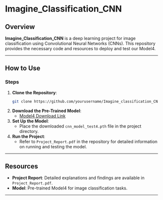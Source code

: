 # Imagine_Classification_CNN

## Overview
**Imagine_Classification_CNN** is a deep learning project for image classification using Convolutional Neural Networks (CNNs). This repository provides the necessary code and resources to deploy and test our Model4.

---

## How to Use

### Steps
1. **Clone the Repository**:
   ```bash
   git clone https://github.com/yourusername/Imagine_classification_CNN.git
   ```
2. **Download the Pre-Trained Model**:
   - [Model4 Download Link](https://drive.google.com/file/d/1D0rB9WddO8AQCmgybjwUwCnAdCySQ93n/view?usp=sharing)
3. **Set Up the Model**:
   - Place the downloaded `cnn_model_test4.pth` file in the project directory.
4. **Run the Project**:
   - Refer to `Project_Report.pdf` in the repository for detailed information on running and testing the model.

---

## Resources
- **Project Report**: Detailed explanations and findings are available in `Project_Report.pdf`.
- **Model**: Pre-trained Model4 for image classification tasks.

---
